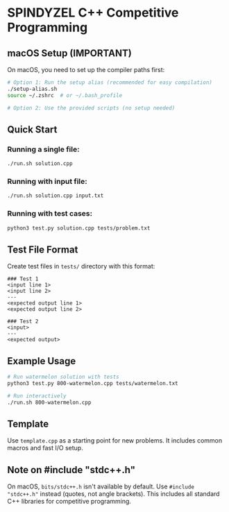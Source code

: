 # SPINDYZEL C++ Competitive Programming

## macOS Setup (IMPORTANT)

On macOS, you need to set up the compiler paths first:

```bash
# Option 1: Run the setup alias (recommended for easy compilation)
./setup-alias.sh
source ~/.zshrc  # or ~/.bash_profile

# Option 2: Use the provided scripts (no setup needed)
```

## Quick Start

### Running a single file:
```bash
./run.sh solution.cpp
```

### Running with input file:
```bash
./run.sh solution.cpp input.txt
```

### Running with test cases:
```bash
python3 test.py solution.cpp tests/problem.txt
```

## Test File Format

Create test files in `tests/` directory with this format:

```
### Test 1
<input line 1>
<input line 2>
---
<expected output line 1>
<expected output line 2>

### Test 2
<input>
---
<expected output>
```

## Example Usage

```bash
# Run watermelon solution with tests
python3 test.py 800-watermelon.cpp tests/watermelon.txt

# Run interactively
./run.sh 800-watermelon.cpp
```

## Template

Use `template.cpp` as a starting point for new problems. It includes common macros and fast I/O setup.

## Note on #include "stdc++.h"

On macOS, `bits/stdc++.h` isn't available by default. Use `#include "stdc++.h"` instead (quotes, not angle brackets). This includes all standard C++ libraries for competitive programming.